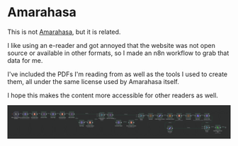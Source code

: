 # Amarahasa

This is not [Amarahasa](https://en.amarahasa.com/), but it is related.

I like using an e-reader and got annoyed that the website was not open source or available in other formats, so I made an n8n workflow to grab that data for me.

I've included the PDFs I'm reading from as well as the tools I used to create them, all under the same license used by Amarahasa itself.

I hope this makes the content more accessible for other readers as well.

![workflow](./n8n-workflow.png)
